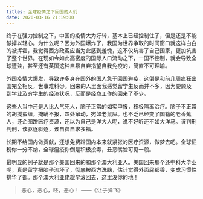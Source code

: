 ```yaml
---
titles: 全球疫情之下回国的人们
date: 2020-03-16 21:19:00
---
```


终于在强力控制之下，中国的疫情大为好转，基本上已经控制住了，但是还是不能够掉以轻心。为什么呢？因为外国爆炸了，我国为世界争取的时间窗口就这样白白的被挥霍，我觉得西方政客应当为此感到羞愧，这不仅坑害了自己国家，更加坑害了整个世界。在现如今如此高密度的国际人口流动之下，一国不控制，就会导致全球遭殃，甚至还有英国这种自暴自弃指望自我免疫的，简直不可理喻。

外国疫情大爆发，导致许多身在国外的国人急于回国避疫，这倒是和前几周疯狂出国完全相反，世事难料😒。回来的人里面我感觉留学生反而并不多，因为要顾及到学业及穷学生的经济状况，反而是经商工作的回来了不少。

这些人当中还是人比人气死人，脑子正常的如实申报，积极隔离治疗。脑子不正常的胡搅蛮缠，掩瞒不报，四处窜动，宛如老鼠屎。也不乏已经变了国籍的老香蕉人，还企图蹭医疗资源，还以为自己是洋大人呢，说不好听还不如大洋马。该判刑判刑，该驱逐驱逐，该自费自求多福。

长期不给国内做贡献，还想免费蹭国内本来就紧张的医疗资源，做梦去吧。全球征税你一分不纳，全球瘟疫你倒是积极投毒，丑恶嘴脸可见一般。

最明显的例子就是那个美国回来的和那个澳大利亚人。美国回来那个还中科大毕业呢，真是留学把脑子流坏了，彻底被西方洗脑，估计觉得外面屁都香，变成习惯性排华了都。那个澳大利亚佬趁早滚回去，这里没你的地！

> 恶心，恶心，呸，恶心！  ——《让子弹飞》